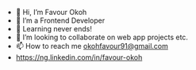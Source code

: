 - 👋 Hi, I’m Favour Okoh
- 👀 I’m a Frontend Developer
- 🌱 Learning never ends!
- 💞️ I’m looking to collaborate on web app projects etc.
- 📫 How to reach me okohfavour91@gmail.com
- https://ng.linkedin.com/in/favour-okoh

<!---
Favourz1/Favourz1 is a ✨ special ✨ repository because its `README.md` (this file) appears on your GitHub profile.
You can click the Preview link to take a look at your changes.
--->
